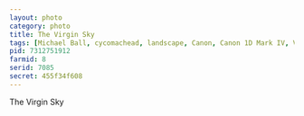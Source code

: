 ```yaml
---
layout: photo
category: photo
title: The Virgin Sky
tags: [Michael Ball, cycomachead, landscape, Canon, Canon 1D Mark IV, Virgin, stars, star, star trails, polaris, utah, fisheye, EF 8-15 f4L, night, long exposure, nature, Virgin Utah, patio, moon]
pid: 7312751912
farmid: 8
serid: 7085
secret: 455f34f608
---
```


The Virgin Sky